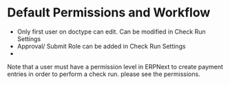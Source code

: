 # Default Permissions and Workflow

 - Only first user on doctype can edit. Can be modified in Check Run Settings
 - Approval/ Submit Role can be added in Check Run Settings
 - 



Note that a user must have a permission level in ERPNext to create payment entries in order to perform a check run. please see the permissions. 
